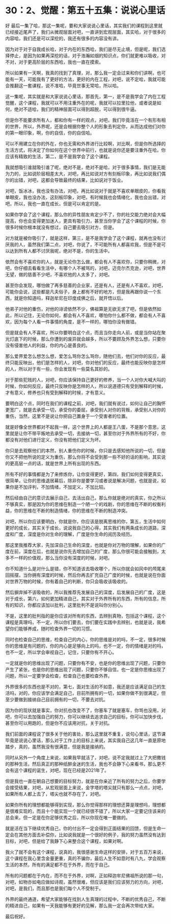 # 30：2、觉醒：第五十五集：说说心里话

好 最后一集了哈，那这一集呢，要和大家说说心里话，其实我们的课程到这里就已经接近尾声了，我们从微观层面对吧，一直讲到宏观层面，其实哈，对于很多的内容哈，我们还是可以深挖的，我还有很多的内容没有讲。

因为对于对于自我成长哈，对于内在的东西哈，我们是尽无止境，但是呢，我们选择停止，是因为如果再深挖的话，对于浩瀚如烟的知识点，你们就更难以吸收，对不对，对于更高阶层的东西哈，我也一直在摸索。

所以如果有一天啊，我真的找到了真理，对，那么我一定会过来和你们讲啊，也可能有一天，可能我有了更好的方法，更好的内在工程，对吧，说不定哈，我就可能会推翻这一套课程，说不准哈，毕竟世事无常哈，所以哈。

这一集呢，其实就是和大家说说心里话，那首先，第一，是不是我学会了内在工程觉醒，这个课程，我就可以不用注重外在的呢，我就可以拉里拉他，或者说是如何，绝对不适哈，我们的精神层面可以得到超脱，可以得到很牛逼。

但是你不能要求所有人，都和你有一样的观点，对吧，我们毕竟活在一个有形有相的世界，所以，外界呢，还是会根据你整个人的形象去判定你，从而达成他们对你的第一眼印象，啊，你的自信，你的自信哈。

可以不用建立在你的外在，你也无需和外界进行比较啊，对比啊，但是你所选择的生活方式，将决定了你如何在这个世界中前行，也就是说你还是要注重外在哈，你应该有精致的生活，第二，是不是我学会了这个课程。

我就想吸引谁就吸引谁了呢，绝对不是，绝对不是哈，对于很多事情，我们是无能为力的，比如说阶层相差太大，对吧，再比如说对方有刻板印象，再比如说我们偶尔的出错，对吧，这都会导致最终的结果，比如说对于饭业。

对吧，饭冰冰，我也没有办法，对吧，再比如说对于就是不喜欢单眼皮的，你看我单眼皮，我也没办法，这刻板印象，对吧，有时候我也会情绪化，我也会出错，对吧，所以，我也一直在成长，但是可以肯定的是。

如果你学会了这个课程，那么你的异性朋友肯定少不了，你的社交能力绝对会大幅提高，你也会变得更加迷人，更具有吸引力，甚至当你学会了这个课程的时候，你很多时候你根本就没有想过，自己要去吸引对方，但是。

对方就是被你吸引了，就是这样，第三，是不是我学会了这个课程，就再也没有讨厌我的人，虽然我们第二点，对吧，你说了，不可能所有人都喜欢我，但是不是可以达到所有人都不讨厌我呢，绝对不是，你的生活中。

依然会有不喜欢你的人，就是无论你怎么做，都会有人不喜欢你，只要你稍微，对吧，你仔细去看看生活中，有哪个人不被骂的，对吧，迈克尔杰克逊，对吧，世界无望，做的慈善不少吧，不喜欢他的人太多了，对吧。

甚至你会发现，哪怕做了再多慈善的企业家，还是有人，还是有人不喜欢，对吧，可能你会说，这些都是凡夫俗子，身上都有不好的地方，但是我再跟你说一个东西，就是你知道吗，释迦牟尼在印度成佛之后，就开悟以后。

他弟子对他的重伤，对他的诽谤依然不少，佛祖算是无欲无求了吧，但是依然如此，所以记住，无论你如何，都会有人不喜欢，哪怕你什么都不做，都会有人不喜欢，因为每个人看一件事情的角度，是不一样的，哪怕你没有做错。

但是就会有人不喜欢，所以你要明白这个点，而且当你走向人前，或是当你站在聚光灯底下的时候，那么你遭到的废异就会越多，所以不要顾及外界怎么想，只要你没有侵害他人的利益，你的内心是善良的。

那么爱界爱怎么想怎么想，爱怎么骂你怎么骂你，随他们去，他们对你的反应，最终只能反映出，他们是怎样的人，对吧，你对他们的反应，最终也能反映你是怎样的人，所以对于有一些，你会发现有一些莫名其妙的。

对于那些犯贱的人，对吧，你应该保持自己更好的修养，当一个人对你大喊大叫的时候，你如何反应，最终只反映你是怎样的人，所以说道德只有受到解释的时候，才有意义，修养也只有受到解释的时候，才有意义。

要明白这个点，同时在我们的课程之前，对吧，我们就有说过，如何让自己的胸怀更宽广，就是去承受一切，承受你的委屈，承受别人对你的背叛，承受别人对你的重伤，当然，这里不是说让你把自己置身于一个受害者的位置。

就是好像全世界都对不起我一样，这个世界上的人都是王八蛋，不是那个意思，这里就是让你不带平叛地去承受一切，去接纳一切，甚至你对于外界所有的不好，你都没有对他们进行定义，你没有把他们定义为坏。

你只是去观察他们的本然，别人重伤你的时候，你只是去感知他所说的一切，但是你又不把他所说的定义为重伤，那么你将不会受到那一些不好的话的影响，其实说的更高层一点的话，就是世界上所有出现的东西。

所有不好的事情都是为了来修炼你，让你变得更好，第四，我们如何变得更真实，很简单，让你的思维退居幕后，除非你是要学习或者说是解决问题，也就是说，如果你是不加评判，不加情绪，不加定义，不加比较。

然后经由自己的意识去展示自己，去活出自己，那么你就是绝对的真实，你之所以不够真实，那是因为你的思维在制造一个陋一个的戏剧，你的思维在不断的权衡利益，你的思维在不断的制造情绪，你的思维在不断的制造冲突。

对吧，所以你应该要明白，你就是你，你应该是脱离思维的你，第五，生活中如何更好的成长，其实关于成长，说说我自己的心得，其实我们有两条成长的道路，深度和广度，深度是你对生命的理解，广度是你生命的阅历及经历。

那这里我推荐大家，先加深自己生命的深度，也就是你对万物的理解，如果你的广度在前，深度在后，也就是说你先去增加自己的广度，那么你很可能会接触到，太多不一样的价值观，那么当你没有深度的时候，对吧。

你不知道什么是对什么是错，你不知道该去吸收哪个，所以你就会如风中的颅尾来回摇摆，当你拥有深度的时候，然后你再去扩充自己广度的时候，也就是说在你面对世界万物的时候，你有着自己的判断，你只会吸收该吸收的。

然后摒弃掉不该吸收的，所以我推荐先发展自己的深度，后发展自己的广度，这是对于成长，第六，如何更加精进自己，其实对于外界所有的东西，所有的信息，所有的知识，你都应该加以批判，这里批判不是说叫你分别心。

不是，这里的批判指的是你应该对所有的东西，去辨别真物，包括这个课程，这个课程是真理吗，不一定，所以你们要去，你们要在实践中去辨别，也就是说，我希望你们能够养成，随时检查外界一切的习惯。

同时也检查自己的思维，检查自己的内心，你的思维是对的吗，不一定，很多时候你的思维是有问题的，你的内心是足够向上的吗，也不一定，你的情绪是对的吗，也不一定，所以学会审视自己，记住，只要你有不开心。

一定就是你的思维出现了问题，只要你有不安，也是你的思维出现了问题，只要你产生了紧张，也是你的思维出现了问题，只要你不够自信，也一定是你思维出现了问题，所以一定要学会检查，检查自己也要检查外界。

外界很多的东西也是不对的，第七，面对生活的不如意，我还是应该满足自己的生活吗，对的，你应该学会满足自己，目前所拥有的一切，如果你做不到很满足，但至少要做到接纳自己目前拥有的一切，不要去对抗。

因为你的现状就是事实，你对抗也改变不了，你塞车了就是塞车，你骂也没用，对吧，你可以去加强自己的努力，你可以继续去追求自己的目标，你可以加快步伐，甚至你可以用跑的，但是你不应该用对抗，关于对抗。

我们前面的课程说了很多关于他的害处，那么这里就不重复，说句心里话，这节课毕竟是说说心里话，那么对于工作上的目标上来说，其实我自己这几年一直是原地踏步，真的，虽然我没有很满意，但是我是接纳的。

同时从另外一个角度上来说，如果我早就活了，对吧，说不定我就过上了大把撒钱的那种生活，然后真正的那种纸醉金迷的生活，我也不会静下心来看书，那么更不会有这个课程的诞生，对吧，现在已经是2021年了。

但是我也一直在朝自己想要的目标努力，就是在你亲近了所有的努力之后，你要学会接受结果，对吧，从宏观层面上来说，金字塔的塔尖就只有那么一点点，对吧，如果所有人都上去了，塔尖也就不存在了，对吧。

如果你所有的理想都能够得到实现，那么你觉得那样的理想还算是理想吗，理想都是很难实现的，而且十个能实现一个就已经很不错了，所以大家一定要记住该来的总会来，但一定是在你足够优秀之后，所以你现在唯一要做的。

就是活在当下继续优秀自己，你的付出不一定会得到正面结果的回馈，但是生命一定会在其他方面去补偿你，比如说我就是一个很好的例子，我的努力虽然没有达到目标，对吧，但是给了我静下心来整合这个课程，如果对啊。

我火了就不会有这个课程，说真的，我很感谢生命这样的安排，对于五百万来说，这个课程在我心里含金量更重，真的不骗你，最后人生不如意时有八九，学会观察生活的本然，所有的满足都不在于外界，而在于自己。

所有的问题都在于内在，而不在于外界，对啊，正如释迦牟尼佛祖所说的那一句，对吧，如物亦如电应做如诗观，虽然很难，但应该是我们应该努力的方向，对吧，对吧，是我们，而且那也是我们每个人不受制于。

外界的最终通道，希望大家能够在找到人生真理的过程中，不断的优秀自己，不断的精进自己，如果有一天我能够有更好的见解，那么我一定会再次带给大家。

最后祝好。